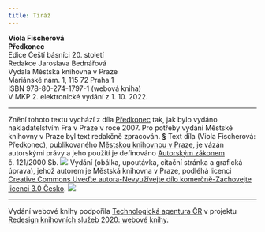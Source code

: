 ```yaml
---
title: Tiráž
---
```


**Viola Fischerová    
Předkonec**  
Edice Čeští básníci 20. století  
Redakce Jaroslava Bednářová  
Vydala Městská knihovna v Praze  
Mariánské nám. 1, 115 72 Praha 1  
ISBN 978-80-274-1797-1 (webová kniha)  
V MKP 2. elektronické vydání z 1. 10. 2022.

***

Znění tohoto textu vychází z díla [Předkonec](https://search.mlp.cz/cz/titul/predkonec/2610339/#/) tak, jak bylo vydáno nakladatelstvím Fra v Praze v roce 2007. Pro potřeby vydání Městské knihovny v Praze byl text redakčně zpracován.
**§**
Text díla (Viola Fischerová: Předkonec), publikovaného [Městskou knihovnou v Praze](https://www.mlp.cz/cz/), je vázán autorskými právy a jeho použití je definováno [Autorským zákonem](https://www.mkcr.cz/predpisy-zakonu-709.html) č. 121/2000 Sb.
![](../Images/image001.jpg)
Vydání (obálka, upoutávka, citační stránka a grafická úprava), jehož autorem je Městská knihovna v Praze, podléhá licenci [Creative Commons Uveďte autora-Nevyužívejte dílo komerčně-Zachovejte licenci 3.0 Česko](https://creativecommons.org/licenses/by-nc-sa/3.0/cz/).
![](../Images/image002.jpg)

***

Vydání webové knihy podpořila [Technologická agentura ČR](https://www.tacr.cz/) v projektu [Redesign knihovních služeb 2020: webové knihy](https://starfos.tacr.cz/cs/project/TL04000391).